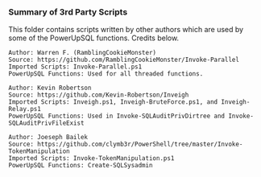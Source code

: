 ### Summary of 3rd Party Scripts

This folder contains scripts written by other authors which are used by some of the PowerUpSQL functions. Credits below.

	Author: Warren F. (RamblingCookieMonster)
  	Source: https://github.com/RamblingCookieMonster/Invoke-Parallel
  	Imported Scripts: Invoke-Parallel.ps1
  	PowerUpSQL Functions: Used for all threaded functions.
  	
	Author: Kevin Robertson
  	Source: https://github.com/Kevin-Robertson/Inveigh
  	Imported Scripts: Inveigh.ps1, Inveigh-BruteForce.ps1, and Inveigh-Relay.ps1 
  	PowerUpSQL Functions: Used in Invoke-SQLAuditPrivDirtree and Invoke-SQLAuditPrivFileExist
  	
	Author: Joeseph Bailek
  	Source: https://github.com/clymb3r/PowerShell/tree/master/Invoke-TokenManipulation
  	Imported Scripts: Invoke-TokenManipulation.ps1
  	PowerUpSQL Functions: Create-SQLSysadmin
  	
  	


